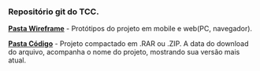 <p><b><h3>Repositório git do TCC.</h3></b></p>

<b><u>Pasta Wireframe</u></b> - Protótipos do projeto em mobile e web(PC, navegador).

<b><u>Pasta Código</u></b> - Projeto compactado em .RAR ou .ZIP. A data do download do arquivo, 
acompanha o nome do projeto, mostrando sua versão mais atual.

